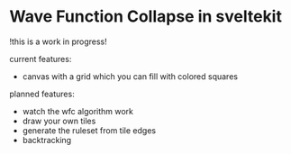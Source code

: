 # Wave Function Collapse in sveltekit

!this is a work in progress!

current features:

- canvas with a grid which you can fill with colored squares

planned features:

- watch the wfc algorithm work
- draw your own tiles
- generate the ruleset from tile edges
- backtracking
